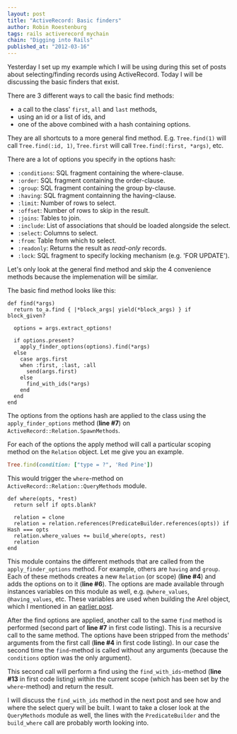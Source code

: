 ```yaml
--- 
layout: post 
title: "ActiveRecord: Basic finders"
author: Robin Roestenburg 
tags: rails activerecord mychain 
chain: "Digging into Rails"
published_at: "2012-03-16" 
---
```

Yesterday I set up my example which I will be using during this set of posts
about selecting/finding records using ActiveRecord. Today I will be discussing
the basic finders that exist. 

There are 3 different ways to call the basic find methods:

* a call to the class' `first`, `all` and  `last` methods,
* using an id or a list of ids, and
* one of the above combined with a hash containing options.

They are all shortcuts to a more general find method. E.g. `Tree.find(1)` will
call `Tree.find(:id, 1)`, `Tree.first` will call `Tree.find(:first, *args)`,
etc.

There are a lot of options you specify in the options hash:

* `:conditions`: SQL fragment containing the where-clause.
* `:order`: SQL fragment containing the order-clause.
* `:group`: SQL fragment containing the group by-clause.
* `:having`: SQL fragment containning the having-clause.
* `:limit`: Number of rows to select. 
* `:offset`: Number of rows to skip in the result.
* `:joins`: Tables to join.
* `:include`: List of associations that should be loaded alongside the select.
* `:select`: Columns to select.
* `:from`: Table from which to select.
* `:readonly`: Returns the result as *read-only* records.
* `:lock`: SQL fragment to specify locking mechanism (e.g. 'FOR UPDATE').

Let's only look at the general find method and skip the 4 convenience methods
because the implemenation will be similar.

The basic find method looks like this: 

~~~ ruby,showlines
def find(*args)                                                                                                                                                                                                  
  return to_a.find { |*block_args| yield(*block_args) } if block_given?                                                                                                                                          
 
  options = args.extract_options!                                                                                                                                                                                
  
  if options.present?                                                                                                                                                                                            
    apply_finder_options(options).find(*args)                                                                                                                                                                    
  else                                                                                                                                                                                                           
    case args.first                                                                                                                                                                                              
    when :first, :last, :all                                                                                                                                                                                     
      send(args.first)                                                                                                                                                                                           
    else                                                                                                                                                                                                         
      find_with_ids(*args)
    end                                                                                                                                                                                                          
  end
end
~~~ 

The options from the options hash are applied to the class using the
`apply_finder_options` method (**line #7**) on
`ActiveRecord::Relation.SpawnMethods`.

For each of the options the apply method will call a particular scoping method
on the `Relation` object. Let me give you an example.

~~~ ruby
Tree.find(condition: ["type = ?", 'Red Pine'])
~~~

This would trigger the `where`-method on `ActiveRecord::Relation::QueryMethods`
module. 

~~~ ruby,showlines
def where(opts, *rest)                                                                                                                                                                                           
  return self if opts.blank?                                                                                                                                                                                     

  relation = clone                                                                                                                                                                                               
  relation = relation.references(PredicateBuilder.references(opts)) if Hash === opts                                                                                                                             
  relation.where_values += build_where(opts, rest)                                                                                                                                                               
  relation                                                                                                                                                                                                       
end
~~~ 

This module contains the different methods that are called from the
`apply_finder_options` method. For example, others are `having` and `group`.
Each of these methods creates a new `Relation` (or scope) (**line #4**)  and
adds the options on to it (**line #6**). The options are made available through
instances variables on this module as well, e.g. `@where_values`,
`@having_values`, etc. These variables are used when building the Arel object,
which I mentioned in an [earlier post]().

After the find options are applied, another call to the same `find` method is
performed (second part of **line #7** in first code listing). This is a
recursive call to the same method. The options have been stripped from the
methods' arguments from the first call (**line #4** in first code listing). In
our case the second time the `find`-method is called without any arguments
(because the `conditions` option was the only argument). 

This second call will perform a find using the `find_with_ids`-method (**line
#13** in first code listing) within the current scope (which has been set by the
`where`-method) and return the result.

I will discuss the `find_with_ids` method in the next post and see how and where
the select query will be built. I want to take a closer look at the
`QueryMethods` module as well, the lines with the `PredicateBuilder` and the
`build_where` call are probably worth looking into.

